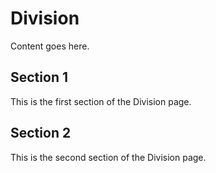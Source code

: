 # Division

Content goes here.

## Section 1

This is the first section of the Division page.

## Section 2

This is the second section of the Division page.


